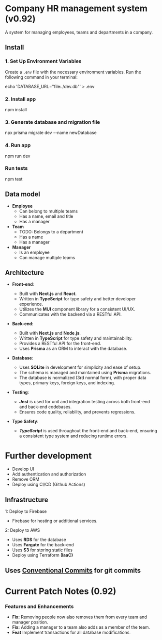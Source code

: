 # Company HR management system (v0.92)

A system for managing employees, teams and departments in a company.

## Install

### 1. Set Up Environment Variables

Create a `.env` file with the necessary environment variables. Run the following command in your terminal:

echo 'DATABASE_URL="file:./dev.db"' > .env

### 2. Install app

npm install

### 3. Generate database and migration file

npx prisma migrate dev --name newDatabase

### 4. Run app

npm run dev

### Run tests

npm test

## Data model

- **Employee**
  - Can belong to multiple teams
  - Has a name, email and title
  - Has a manager
- **Team**
  - TODO: Belongs to a department
  - Has a name
  - Has a manager
- **Manager**
  - Is an employee
  - Can manage multiple teams

## Architecture

- **Front-end**:

  - Built with **Next.js** and **React**.
  - Written in **TypeScript** for type safety and better developer experience.
  - Utilizes the **MUI** component library for a consistent UI/UX.
  - Communicates with the backend via a RESTful API.

- **Back-end**:

  - Built with **Next.js** and **Node.js**.
  - Written in **TypeScript** for type safety and maintainability.
  - Provides a RESTful API for the front-end.
  - Uses **Prisma** as an ORM to interact with the database.

- **Database**:

  - Uses **SQLite** in development for simplicity and ease of setup.
  - The schema is managed and maintained using **Prisma** migrations.
  - The database is normalized (3rd normal form), with proper data types, primary keys, foreign keys, and indexing.

- **Testing**:

  - **_Jest_** is used for unit and integration testing across both front-end and back-end codebases.
  - Ensures code quality, reliability, and prevents regressions.

- **Type Safety**:
  - **_TypeScript_** is used throughout the front-end and back-end, ensuring a consistent type system and reducing runtime errors.

# Further development

- Develop UI
- Add authentication and authorization
- Remove ORM
- Deploy using CI/CD (Github Actions)

## Infrastructure

1: Deploy to Firebase

- Firebase for hosting or additional services.

2: Deploy to AWS

- Uses **RDS** for the database
- Uses **Fargate** for the back-end
- Uses **S3** for storing static files
- Deploy using Terraform **(IaaC)**

## Uses [Conventional Commits](https://www.conventionalcommits.org/en/v1.0.0/) for git commits

# Current Patch Notes (0.92)

### Features and Enhancements

- **Fix:** Removing people now also removes them from every team and manager position.
- **Fix:** Adding a manager to a team also adds as a member of the team.
- **Feat** Implement transactions for all database modifications.

